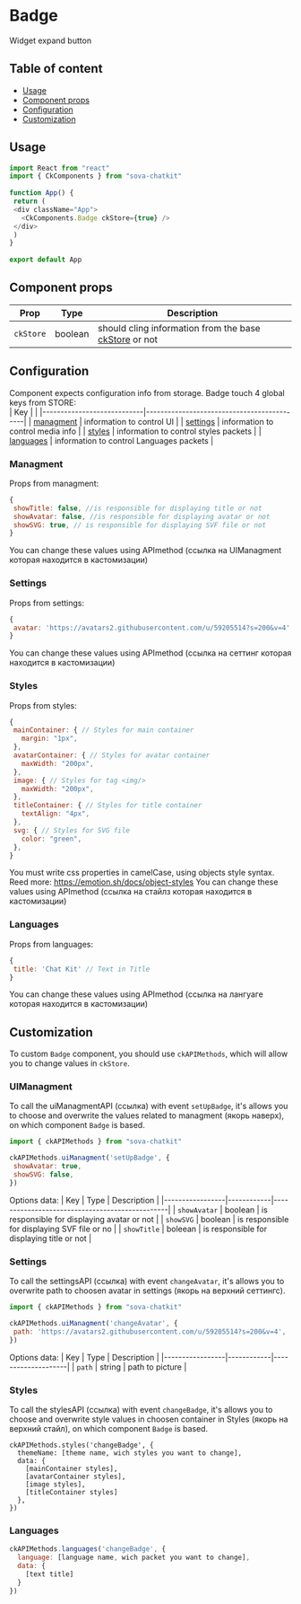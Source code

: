# Badge
Widget expand button

## Table of content
* [Usage](#Usage) 
* [Component props](#Component_props)   
* [Configuration](#Configuration)   
* [Customization](#Customization)   

## Usage <a name="Usage"></a>
```javascript
import React from "react"
import { CkComponents } from "sova-chatkit"
 
function App() {
 return (
 <div className="App">
   <CkComponents.Badge ckStore={true} />
 </div>
 )
}
 
export default App
```

## Component props <a name="Component_props"></a>
| Prop       | Type    |  Description                                                                                      |
|------------|---------|---------------------------------------------------------------------------------------------------|
| `ckStore`  | boolean | should cling information from the base [ckStore](https://github.com/sovaai/chatKit-lib#3) or not  |


## Configuration <a name="Configuration"></a>
Component expects configuration info from storage. Badge touch 4 global keys from STORE:  
| Key                        |                                            |
|----------------------------|--------------------------------------------|
| [managment](#Managment)    | information to control UI                  |
| [settings](#Settings)      | information to control media info          |
| [styles](#Styles)          | information to control styles packets      |
| [languages](#Languages)    | information to control Languages packets   |


### Managment <a name="Managment"></a>
Props from managment:  
```javascript
{
 showTitle: false, //is responsible for displaying title or not
 showAvatar: false, //is responsible for displaying avatar or not
 showSVG: true, // is responsible for displaying SVF file or not
}
```
You can change these values using APImethod (ссылка на UIManagment которая находится в кастомизации)


### Settings <a name="Settings"></a>
Props from settings:  
```javascript
{
 avatar: 'https://avatars2.githubusercontent.com/u/59205514?s=200&v=4' //Path to the image which will be shown as avatar 
}
```
You can change these values using APImethod (ссылка на сеттинг которая находится в кастомизации)


### Styles <a name="Styles"></a>
Props from styles:  
```javascript
{
 mainContainer: { // Styles for main container
   margin: "1px",
 },
 avatarContainer: { // Styles for avatar container
   maxWidth: "200px",
 },
 image: { // Styles for tag <img/>
   maxWidth: "200px",
 },
 titleContainer: { // Styles for title container
   textAlign: "4px",
 },
 svg: { // Styles for SVG file
   color: "green",
 },
}

```
You must write css properties in camelCase, using objects style syntax.  
Reed more: https://emotion.sh/docs/object-styles 
You can change these values using APImethod (ссылка на стайлз которая находится в кастомизации)



### Languages <a name="Languages"></a>
Props from languages:  
```javascript
{
 title: 'Chat Kit' // Text in Title 
}
```
You can change these values using APImethod (ссылка на лангуаге которая находится в кастомизации)


## Customization <a name="Customization"></a>
To custom `Badge` component, you should use `ckAPIMethods`, which will allow you to change values in `ckStore`.


### UIManagment
To call the uiManagmentAPI (ссылка) with event `setUpBadge`, it's allows you to choose and overwrite the values related to managment (якорь наверх), on which component `Badge` is based.
```javascript
import { ckAPIMethods } from "sova-chatkit"

ckAPIMethods.uiManagment('setUpBadge', {
 showAvatar: true,
 showSVG: false,
})
```

Options data: 
| Key             |   Type     |  Description                                   |
|-----------------|------------|------------------------------------------------|
| `showAvatar`    | boolean    | is responsible for displaying avatar or not    |
| `showSVG`       | boolean    | is responsible for displaying SVF file or no   |
| `showTitle`     | boleean    | is responsible for displaying title or not     |



### Settings
To call the settingsAPI (ссылка) with event `changeAvatar`, it's allows you to overwrite path to choosen avatar in settings (якорь на верхний сеттингс).

```javascript
import { ckAPIMethods } from "sova-chatkit"

ckAPIMethods.uiManagment('changeAvatar', {
 path: 'https://avatars2.githubusercontent.com/u/59205514?s=200&v=4',
})
```
Options data: 
| Key             |   Type     |  Description       |
|-----------------|------------|--------------------|
| `path`          | string     | path to picture    |






### Styles
To call the stylesAPI (ссылка) with event `changeBadge`, it's allows you to choose and overwrite style values in choosen container in Styles (якорь на верхний стайл), on which component `Badge` is based.
```
ckAPIMethods.styles('changeBadge', {
  themeName: [theme name, wich styles you want to change],
  data: {
    [mainContainer styles],
    [avatarContainer styles],
    [image styles],
    [titleContainer styles]
  },
})
```

### Languages
```javascript
ckAPIMethods.languages('changeBadge', {
  language: [language name, wich packet you want to change],
  data: {
    [text title]
  }
})
```
